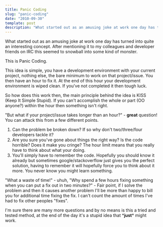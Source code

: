```yaml
---
title: Panic Coding
slug: "panic-coding"
date: "2010-09-30"
template: post
description: "What started out as an amusing joke at work one day has turned into quite an interesting concept. After mentioning it to my colleagues and developer friends on IRC this seemed to snowball into some kind of monster."
---
```

What started out as an amusing joke at work one day has turned into quite an interesting concept. After mentioning it to my colleagues and developer friends on IRC this seemed to snowball into some kind of monster.

This is Panic Coding.

This idea is simple, you have a development environment with your current project, nothing else, the bare minimum to work on that project/issue. You then have an hour to fix it. At the end of this hour your development environment is wiped clean. If you've not completed it then tough luck.

So how does this work then, the main principle behind the idea is KISS (Keep It Simple Stupid). If you can't accomplish the whole or part (OO anyone?) within the hour then something isn't right.

"But what if your project/issue takes longer than an hour?" - **great** question! You can attack this from a few different points.
1. Can the problem be broken down? If so why don't two/three/four developers tackle it?
2. Are you sure you've gone about things the right way? Is the code horrible? Does it make you cringe? The hour limit means that you really have to think about what your doing.
3. You'll simply have to remember the code. Hopefully you should know it already but sometimes google/stackoverflow just gives you the perfect solution, having to remember it will hopefully force you to think about it more. You never know you might learn something.

"What a waste of time!" - uhuh, "Why spend a few hours fixing something when you can put a fix out in two minutes?" - Fair point, if I solve the problem and then it causes another problem I'll be more than happy to bill you for additional time fixing the fix. I can't count the amount of times I've had to fix other peoples "fixes".

I'm sure there are many more questions and by no means is this a tried and tested method, at the end of the day it's a stupid idea that \***just**\* might work.